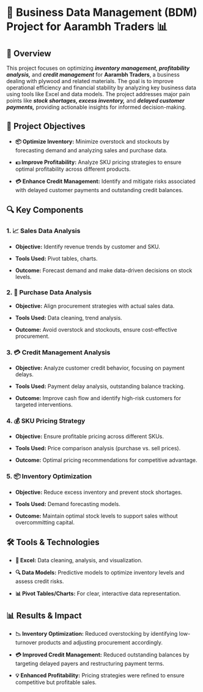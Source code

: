 # **🏢 Business Data Management (BDM) Project for Aarambh Traders 📊**
## **📌 Overview**
This project focuses on optimizing ***inventory management, profitability analysis,*** and ***credit management*** for **Aarambh Traders**, a business dealing with plywood and related materials. The goal is to improve operational efficiency and financial stability by analyzing key business data using tools like Excel and data models. The project addresses major pain points like ***stock shortages, excess inventory,*** and ***delayed customer payments,*** providing actionable insights for informed decision-making.

## **🎯 Project Objectives**
- **📦 Optimize Inventory:** Minimize overstock and stockouts by forecasting demand and analyzing sales and purchase data.

- **💵 Improve Profitability:** Analyze SKU pricing strategies to ensure optimal profitability across different products.

- **💳 Enhance Credit Management:** Identify and mitigate risks associated with delayed customer payments and outstanding credit balances.

## **🔍 Key Components**
### 1. 📈 Sales Data Analysis
- **Objective:** Identify revenue trends by customer and SKU.

- **Tools Used:** Pivot tables, charts.

- **Outcome:** Forecast demand and make data-driven decisions on stock levels.

### 2. 💼 Purchase Data Analysis
- **Objective:** Align procurement strategies with actual sales data.

- **Tools Used:** Data cleaning, trend analysis.

- **Outcome:** Avoid overstock and stockouts, ensure cost-effective procurement.

### 3. 💳 Credit Management Analysis
- **Objective:** Analyze customer credit behavior, focusing on payment delays.

- **Tools Used:** Payment delay analysis, outstanding balance tracking.

- **Outcome:** Improve cash flow and identify high-risk customers for targeted interventions.

### 4. 💰 SKU Pricing Strategy
- **Objective:** Ensure profitable pricing across different SKUs.

- **Tools Used:** Price comparison analysis (purchase vs. sell prices).

- **Outcome:** Optimal pricing recommendations for competitive advantage.

### 5. 📦 Inventory Optimization
- **Objective:** Reduce excess inventory and prevent stock shortages.

- **Tools Used:** Demand forecasting models.

- **Outcome:** Maintain optimal stock levels to support sales without overcommitting capital.

## **🛠 Tools & Technologies**
- **🔢 Excel:** Data cleaning, analysis, and visualization.

- **🔍 Data Models:** Predictive models to optimize inventory levels and assess credit risks.

- **📊 Pivot Tables/Charts:** For clear, interactive data representation.

## **📊 Results & Impact**
- **📉 Inventory Optimization:** Reduced overstocking by identifying low-turnover products and adjusting procurement accordingly.

- **💳 Improved Credit Management:** Reduced outstanding balances by targeting delayed payers and restructuring payment terms.

- **💡 Enhanced Profitability:** Pricing strategies were refined to ensure competitive but profitable sales.
